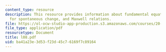 ```yaml
---
content_type: resource
description: This resource provides information about fundamental equations, criteria
  for spontaneous change, and Maxwell relations.
file: https://ol-ocw-studio-app-production.s3.amazonaws.com/courses/20-110j-thermodynamics-of-biomolecular-systems-fall-2005/ba41a23e3d53f23d45c76169f7c89164_l08.pdf
file_type: application/pdf
resourcetype: Document
title: l08.pdf
uid: ba41a23e-3d53-f23d-45c7-6169f7c89164
---
```

